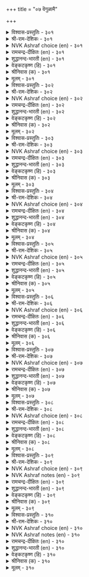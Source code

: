 +++
title = "०७ वॆगुळामै"

+++


<details><summary>विश्वास-प्रस्तुतिः - ३०१</summary>

सॆल्लिडत्तुक् काप्पान् सिनङ्गाप्पान् अल्लिडत्तुक्  
काक्किन्ऎन् कावाक्काल् ऎन्?      ३०१
</details>

<details><summary>श्री-राम-देशिकः - ३०१</summary>

अशक्ते कोपरहितः जितक्रोध इतीर्यते ।  
शक्ते क्रोधं जयतु वा मा वा स विषयः परः ॥ ३०१॥
</details>

<details><summary>NVK Ashraf choice (en) - ३०१</summary>

०३०१
Curb wrath in places where it matters. In other places,
What matters if curbed or uncurbed? *
(N.V.K. Ashraf), (P.S. Sundaram)
</details>

<details><summary>रामचन्द्र-दीक्षितः (en) - ३०१</summary>

301\. cel iṭattuk kāppāṉ ciṉam kāppāṉ; al iṭattu,  
kākkiṉ eṉ? kāvākkāl eṉ?.

301\. He who restrains his wrath where it can be vented shows real restraint. What does it matter whether one restrains it or not in an unavailing hour?  
</details>

<details><summary>शुद्धानन्द-भारती (en) - ३०१</summary>

1\. செல்லிடத்துக் காப்பான் சினங்காப்பான் அல்லிடத்துக்  
காக்கின்என் காவாக்கால் என்  
Anger against the weak is wrong  
It is futile against the strong.        301  
</details>

<details><summary>वेङ्कटकृष्ण (हि) - ३०१</summary>

301
जहाँ चले वश क्रोध का, कर उसका अवरोध ।  
अवश क्रोध का क्या किया, क्या न किया उपरोध ॥
</details>

<details><summary>श्रीनिवास (क) - ३०१</summary>

301. ऒब्बनिगॆ हानियुण्टु माडुव सन्धर्भगळल्लि कोप माडदॆ संयमदिन्द नडॆदुकॊळ्ळुववने कोप निग्रहि
ऎनिसिकॊळ्ळुत्तानॆ. बेरॆ सन्धर्भगळल्लि अवनु ताळिकॊण्डरू, बिट्टरू ऒन्दे.

</details>

<details><summary>मूलम् - ३०१</summary>

सॆल्लिडत्तुक् काप्पान् सिनङ्गाप्पान् अल्लिडत्तुक्  
काक्किन्ऎन् कावाक्काल् ऎन्?      ३०१
</details>

<details><summary>विश्वास-प्रस्तुतिः - ३०२</summary>

सॆल्ला इडत्तुच् चिनन्दीदु सॆल्लिडत्तुम्  
इल्अदनिन् तीय पिऱ।      ३०२
</details>

<details><summary>श्री-राम-देशिकः - ३०२</summary>

शक्तेषु कोपकरणात् दण्डदुःखमिहाश्नुते ।  
अशक्ते कुपितो निन्दां पापं च लभते द्वयम् ॥ ३०२॥
</details>

<details><summary>NVK Ashraf choice (en) - ३०२</summary>

०३०२
Even where it cannot hurt others, anger is bad;
But where it does, there is nothing worse.
(S.M. Diaz)
</details>

<details><summary>रामचन्द्र-दीक्षितः (en) - ३०२</summary>

302\. cellā iṭattuc ciṉam tītu; cel iṭattum,  
il, ataṉiṉ tīya piṟa.

302\. Anger is bad even where it is unavailing; but where it can be effectively exercised there is no worse evil.  
</details>

<details><summary>शुद्धानन्द-भारती (en) - ३०२</summary>

2\. செல்லா இடத்துச் சினந்தீது செல்லிடத்தும்  
இல்அதனின் தீய பிற  
Vain is wrath against men of force  
Against the meek it is still worse.        302  
</details>

<details><summary>वेङ्कटकृष्ण (हि) - ३०२</summary>

302
वश न चले जब क्रोध का, तब है क्रोध खराब ।  
अगर चले बश फिर वही, सबसे रहा खराब ॥
</details>

<details><summary>श्रीनिवास (क) - ३०२</summary>

302. सल्लदऎडॆगळल्लि (अन्दरॆ तनगिन्त बलशालिगळादवर मेलॆ) कोप तोरिसिकॊळ्ळुवुदु कॆट्टद्दे; आदरॆ सल्लुव
ऎडॆगळल्लि (अन्दरॆ तनगिन्त दुर्बलरल्लि) कोप तोरिसुवुदक्किन्त कॆट्टदु बेरॆयिल्ल.

</details>

<details><summary>मूलम् - ३०२</summary>

सॆल्ला इडत्तुच् चिनन्दीदु सॆल्लिडत्तुम्  
इल्अदनिन् तीय पिऱ।      ३०२
</details>

<details><summary>विश्वास-प्रस्तुतिः - ३०३</summary>

मऱत्तल् वॆगुळियै यार्माट्टुम् तीय  
पिऱत्तल् अदनान् वरुम्।      ३०३
</details>

<details><summary>श्री-राम-देशिकः - ३०३</summary>

विस्मृत्य वर्तितव्यं तु सर्वत्र क्रोधमन्तरा ।  
क्रोधाद्भवन्ति दुःखानां परिणामास्त्वनेकधा ॥ ३०३॥
</details>

<details><summary>NVK Ashraf choice (en) - ३०३</summary>

०३०३
From anger is born all evil.
Forget provocation given by anyone. *
(C. Rajagopalachari)
</details>

<details><summary>रामचन्द्र-दीक्षितः (en) - ३०३</summary>

303\. maṟattal, vekuḷiyai yārmāṭṭum-tīya  
piṟattal ataṉāṉ varum.

303\. Do not get angry with any one; for out of anger springs forth a host of evils.  
</details>

<details><summary>शुद्धानन्द-भारती (en) - ३०३</summary>

3\. மறத்தல் வெகுளியை யார்மாட்டும் தீய  
பிறத்தல் அதனான் வரும்  
Off with wrath with any one.  
It is the source of sin and pain.        303  
</details>

<details><summary>वेङ्कटकृष्ण (हि) - ३०३</summary>

303
किसी व्यक्ति पर भी कभी, क्रोध न कर, जा भूल ।  
क्योंकि अनर्थों का वही, क्रोध बनेगा मूल ॥
</details>

<details><summary>श्रीनिवास (क) - ३०३</summary>

303. यारल्लियू कोपवन्नु ताळदॆ अदन्नु मरॆसिकॊळ्ळबेकु; कोपदिन्दले कॆट्ट कार्यगळु हुट्टिकॊळ्ळुत्तवॆ.

</details>

<details><summary>मूलम् - ३०३</summary>

मऱत्तल् वॆगुळियै यार्माट्टुम् तीय  
पिऱत्तल् अदनान् वरुम्।      ३०३
</details>

<details><summary>विश्वास-प्रस्तुतिः - ३०४</summary>

नगैयुम् उवगैयुम् कॊल्लुम् सिनत्तिन्  
पगैयुम् उळवो पिऱ।      ३०४
</details>

<details><summary>श्री-राम-देशिकः - ३०४</summary>

मुखे विकसं मनसि तुष्टिं क्रोधो विनाशयेत् ।  
तस्मात् क्रोधसमः शत्रुः को न्वस्ति भुवि देहिनाम्? ॥ ३०४॥
</details>

<details><summary>NVK Ashraf choice (en) - ३०४</summary>

०३०४
Can there be a greater foe than anger
Which kills laughter and joy? *
(C. Rajagopalachari)
</details>

<details><summary>रामचन्द्र-दीक्षितः (en) - ३०४</summary>

304\. nakaiyum uvakaiyum kollum ciṉattiṉ  
pakaiyum uḷavō, piṟa?.

304\. Is there any enemy other than anger that kills both joy and pleasure?  
</details>

<details><summary>शुद्धानन्द-भारती (en) - ३०४</summary>

4\. நகையும் உவகையும் கொல்லும் சினத்தின்  
பகையும் உளவோ பிற.  
Is there a foe like harmful ire  
Which kills the smile and joyful cheer?        304  
</details>

<details><summary>वेङ्कटकृष्ण (हि) - ३०४</summary>

304
हास और उल्लास को, हनन करेगा क्रोध ।  
उससे बढ़ कर कौन है, रिपु जो करे विरोध ॥
</details>

<details><summary>श्रीनिवास (क) - ३०४</summary>

304. नगॆयन्नू सन्तोषवन्नू कॊल्लुव कोपक्किन्त मिगिलाद हगॆ बेरुण्टॆ?

</details>

<details><summary>मूलम् - ३०४</summary>

नगैयुम् उवगैयुम् कॊल्लुम् सिनत्तिन्  
पगैयुम् उळवो पिऱ।      ३०४
</details>

<details><summary>विश्वास-प्रस्तुतिः - ३०५</summary>

तन्नैत्तान् काक्किन् सिनङ्गाक्क कावाक्काल्  
तन्नैये कॊल्लुञ् जिनम्।      ३०५
</details>

<details><summary>श्री-राम-देशिकः - ३०५</summary>

य आत्मरक्षणे व्यग्रः स कोपं परिवर्जयेत् ।  
अन्यथा शत्रु भूतोऽसौ नाशयेत् कोपशालिनम् ॥ ३०५॥
</details>

<details><summary>NVK Ashraf choice (en) - ३०५</summary>

०३०५
If you want to guard yourself, guard against anger;
If unguarded, anger will kill you. *
(S.M. Diaz)
</details>

<details><summary>रामचन्द्र-दीक्षितः (en) - ३०५</summary>

305\. taṉṉait tāṉ kākkiṉ, ciṉam kākka! kāvākkāl,  
taṉṉaiyē kollum, ciṉam.

305\. If a man were to guard himself let him restrain anger. Otherwise anger gets the better of him.  
</details>

<details><summary>शुद्धानन्द-भारती (en) - ३०५</summary>

5\. தன்னைத்தான் காக்கின் சினம்காக்க காவாக்கால்  
தன்னையே கொல்லும் சினம்.  
Thyself to save, from wrath away!  
If not thyself the wrath will slay.        305  
</details>

<details><summary>वेङ्कटकृष्ण (हि) - ३०५</summary>

305
रक्षा हित अपनी स्वयं, बचो क्रोध से साफ़ ।  
यदि न बचो तो क्रोध ही, तुम्हें करेगा साफ़ ॥
</details>

<details><summary>श्रीनिवास (क) - ३०५</summary>

305. तन्नन्नु तानु कादुकॊळ्ळबेकॆम्ब अपेक्षॆ इद्दरॆ, ऒब्बनु तनगॆ कोपवु बरदन्तॆ कादुकॊळ्ळबेकु. हागॆ अदन्नु
कायदॆ बिट्टरॆ, अदु तन्नन्ने कॊल्लुवुदु.

</details>

<details><summary>मूलम् - ३०५</summary>

तन्नैत्तान् काक्किन् सिनङ्गाक्क कावाक्काल्  
तन्नैये कॊल्लुञ् जिनम्।      ३०५
</details>

<details><summary>विश्वास-प्रस्तुतिः - ३०६</summary>

सिनमॆन्नुम् सेर्न्दारैक् कॊल्लि इनमॆन्नुम्  
एमप् पुणैयैच् चुडुम्।      ३०६
</details>

<details><summary>श्री-राम-देशिकः - ३०६</summary>

आश्रयं नाशयेद्वह्निः कोपाग्नि स्वाश्रितैः सह ।  
ज्ञानोपदेष्टन् दूरस्थान दहेन्नौकासमान् गुरून् ॥ ३०६॥
</details>

<details><summary>NVK Ashraf choice (en) - ३०६</summary>

०३०६
The fire of anger which kills kinsmen
Burns the life-saving boat of kith and kin.
(N.V.K. Ashraf), (J. Narayanaswamy)
</details>

<details><summary>रामचन्द्र-दीक्षितः (en) - ३०६</summary>

306\. ciṉam eṉṉum cērntāraikkolli iṉam eṉṉum  
ēmap puṇaiyaic cuṭum.

306\. Anger destroys even one’s kindred who is the canoe of his life.  
</details>

<details><summary>शुद्धानन्द-भारती (en) - ३०६</summary>

6\. சினமென்னும் சேர்ந்தாரைக் கொல்லி இனமென்னும்  
ஏமப் புணையைச் சுடும்.  
Friend-killer is the fatal rage  
It burns the helpful kinship-barge.        306  
</details>

<details><summary>वेङ्कटकृष्ण (हि) - ३०६</summary>

306
आश्रित जन का नाश जो, करे क्रोध की आग ।  
इष्ट-बन्धु-जन-नाव को, जलायगी वह आग ॥
</details>

<details><summary>श्रीनिवास (क) - ३०६</summary>

306. कोपवु तन्नन्नु सेरिकॊण्डवरन्नु सुडुव बॆङ्कियन्तॆ; अदु कुलवॆन्नुव रक्षणॆय हरिगोलन्नु सुट्टु
नाशपडिसुवुदु.

</details>

<details><summary>मूलम् - ३०६</summary>

सिनमॆन्नुम् सेर्न्दारैक् कॊल्लि इनमॆन्नुम्  
एमप् पुणैयैच् चुडुम्।      ३०६
</details>

<details><summary>विश्वास-प्रस्तुतिः - ३०७</summary>

सिनत्तैप् पॊरुळॆण्ड्रु कॊण्डवन् केडु  
निलत्तऱैन्दान् कैबिऴैया तट्रु।      ३०७
</details>

<details><summary>श्री-राम-देशिकः - ३०७</summary>

वस्तुना कोपरूपेण स्वप्रभाव प्रकाशकः ।  
महीं ताडयते हस्त इव नृनं प्रबाध्यते ॥ ३०७॥
</details>

<details><summary>NVK Ashraf choice (en) - ३०७</summary>

०३०७
He who holds anger worthy will be hurt
Like the hands that smash the earth. *
(C. Rajagopalachari), (K. Kannan)
</details>

<details><summary>रामचन्द्र-दीक्षितः (en) - ३०७</summary>

307\. ciṉattaip poruḷ eṉṟu koṇṭavaṉ kēṭu  
nilattu aṟaintāṉ kai piḻaiyātaṟṟu.

307\. The ruin of one who nourishes wrath is as certain as the injury to one’s hands when beat on the ground.  
</details>

<details><summary>शुद्धानन्द-भारती (en) - ३०७</summary>

7\. சினத்தைப் பொருளென்று கொண்டவன் கேடு  
நிலத்தறைந்தான் கைபிழையா தற்று.  
The wrath-lover to doom is bound  
Like failless-hand that strikes the ground.        307  
</details>

<details><summary>वेङ्कटकृष्ण (हि) - ३०७</summary>

307
मान्य वस्तु सम क्रोध को, जो माने वह जाय ।  
हाथ मार ज्यों भूमि पर, चोट से न बच जाय ॥
</details>

<details><summary>श्रीनिवास (क) - ३०७</summary>

307. नॆलक्कॆ कैयप्पळिसि हॊडॆदरॆ, अदरिन्द कैगॆ नोवागुवुदुहेगॆ तप्पुवुदिल्लवू हागॆ कोपवन्नु बयसिकॊण्डवन
केडू तप्पुवुदिल्ल.

</details>

<details><summary>मूलम् - ३०७</summary>

सिनत्तैप् पॊरुळॆण्ड्रु कॊण्डवन् केडु  
निलत्तऱैन्दान् कैबिऴैया तट्रु।      ३०७
</details>

<details><summary>विश्वास-प्रस्तुतिः - ३०८</summary>

इणर्ऎरि तोय्वन्न इन्ना सॆयिनुम्  
पुणरिन् वॆगुळामै नण्ड्रु।      ३०८
</details>

<details><summary>श्री-राम-देशिकः - ३०८</summary>

चण्डज्वालासमेताग्निदाहेन सदृशीं व्यथाम् ।  
कुर्वत्यपि नरे क्रोधो न कार्यो यदि शक्यते ॥ ३०८॥
</details>

<details><summary>NVK Ashraf choice (en) - ३०८</summary>

०३०८
Better curb one's wrath even if tortured
Like being forced into blazing fire.
(P.S. Sundaram), (N.V.K. Ashraf)
</details>

<details><summary>रामचन्द्र-दीक्षितः (en) - ३०८</summary>

308\. iṇar eri tōyvaṉṉa iṉṉā ceyiṉum,  
puṇariṉ vekuḷāmai naṉṟu.

308\. It is better you show no wrath even against one who inflicts on you harm scorching you like a thousand-tongued flame.  
</details>

<details><summary>शुद्धानन्द-भारती (en) - ३०८</summary>

8\. இணர்எரி தோய்வன்ன இன்னா செயினும்  
புணரின் வெகுளாமை நன்று.  
Save thy soul from burning ire  
Though tortured like the touch of fire.        308  
</details>

<details><summary>वेङ्कटकृष्ण (हि) - ३०८</summary>

308
अग्निज्वाला जलन ज्यों, किया अनिष्ट यथेष्ट ।  
फिर भी यदि संभव हुआ, क्रोध-दमन है श्रेष्ठ ॥
</details>

<details><summary>श्रीनिवास (क) - ३०८</summary>

308. हलवारु सॊडरुगळ उरियल्लि अद्दिदन्थ सङ्कटगळन्नु ऒब्बनु तन्दॊड्डिदरू, अवन मेलॆ कोपताळदॆ
समाधानियागिरुवुदु मेलु.

</details>

<details><summary>मूलम् - ३०८</summary>

इणर्ऎरि तोय्वन्न इन्ना सॆयिनुम्  
पुणरिन् वॆगुळामै नण्ड्रु।      ३०८
</details>

<details><summary>विश्वास-प्रस्तुतिः - ३०९</summary>

उळ्ळिय तॆल्लाम् उडनॆय्दुम् उळ्ळत्ताल्  
उळ्ळान् वॆगुळि ऎनिन्।      ३०९
</details>

<details><summary>श्री-राम-देशिकः - ३०९</summary>

क्रोधं यस्तु महाप्राज्ञो मनसः सन्निधापयेत् ।  
वाञ्छिताः सम्पदः सर्वाः सद्य एवाप्नुवन्ति तम् ॥ ३०९॥
</details>

<details><summary>NVK Ashraf choice (en) - ३०९</summary>

०३०९
All wishes are realized at once
If they keep away wrath from their mind.
(N.V.K. Ashraf)
</details>

<details><summary>NVK Ashraf notes (en) - ३०९</summary>

३०९. Compare with ५४० and ६६६ for similar idea. "What is aimed is easy to achieve, if only the mind is set on what is aimed" – (N.V.K. Ashraf) and "What is sought will be got as desired if only the seeker is determined" - (N.V.K. Ashraf)
</details>

<details><summary>रामचन्द्र-दीक्षितः (en) - ३०९</summary>

309\. uḷḷiya ellām uṭaṉ eytum-uḷḷattāl  
uḷḷāṉ vekuḷi eṉiṉ.

309\. Banish anger from your mind; you get all that you long for.  
</details>

<details><summary>शुद्धानन्द-भारती (en) - ३०९</summary>

9\. உள்ளிய தெல்லாம் உடனெய்தும் உள்ளத்தால்  
உள்ளான் வெகுளி எனின்.  
Wishes he gains as he wishes  
If man refrains from rage vicious!        309  
</details>

<details><summary>वेङ्कटकृष्ण (हि) - ३०९</summary>

309
जो मन में नहिं लायगा, कभी क्रोध का ख्याल ।  
मनचाही सब वस्तुएँ, उसे प्राप्य तत्काल ॥
</details>

<details><summary>श्रीनिवास (क) - ३०९</summary>

309. ऒब्बनु तन्न मनस्सिनल्लि कोपवन्नु ऎणिसुवुदिल्लवादरॆ, अवनु नॆनॆदुदन्नॆल्ला ऒडनॆये पडॆदुकॊळ्ळुवनु.

</details>

<details><summary>मूलम् - ३०९</summary>

उळ्ळिय तॆल्लाम् उडनॆय्दुम् उळ्ळत्ताल्  
उळ्ळान् वॆगुळि ऎनिन्।      ३०९
</details>

<details><summary>विश्वास-प्रस्तुतिः - ३१०</summary>

इऱन्दार् इऱन्दार् अनैयर् सिनत्तैत्  
तुऱन्दार् तुऱन्दार् तुणै।      ३१०
</details>

<details><summary>श्री-राम-देशिकः - ३१०</summary>

नराः क्रोधवशं प्राप्ता मृतप्राया भवन्ति हि ।  
जितक्रोधा नराः सर्वे मन्यन्ते योगिभिः समाः ॥ ३१०॥
</details>

<details><summary>NVK Ashraf choice (en) - ३१०</summary>

०३१०
Deem those given to anger dead
And those renounced it on par with saints.
(N.V.K. Ashraf)
</details>

<details><summary>NVK Ashraf notes (en) - ३१०</summary>

३१०. A different but equally valid translation is given by (Satguru Subramuniyaswami):

"As men who have died resemble the dead, so men who have renounced anger resemble renunciates"
</details>

<details><summary>रामचन्द्र-दीक्षितः (en) - ३१०</summary>

310\. iṟantār iṟantār aṉaiyar; ciṉattait  
tuṟantār tuṟantār tuṇai.

310\. Men given to wrath are one with the devil; Men free from it are one with the immortals.
</details>

<details><summary>शुद्धानन्द-भारती (en) - ३१०</summary>

10\. இறந்தார் இறந்தார் அனையர் சினத்தைத்  
துறந்தார் துறந்தார் துணை.  
Dead are they who are anger-fed  
Saints are they from whom wrath has fled.        310  
</details>

<details><summary>वेङ्कटकृष्ण (हि) - ३१०</summary>

310
जो होते अति क्रोधवश, हैं वे मृतक समान ।  
त्यागी हैं जो क्रोध के, त्यक्त-मृत्यु सम मान ॥
</details>

<details><summary>श्रीनिवास (क) - ३१०</summary>

310. कोपद ऎल्लॆयन्नु मीरिदवरु सत्तवरिगॆ समानरु; अदन्नु तॊरॆदवरु, ऋषिगळिगॆ समानरु.
</details>

<details><summary>मूलम् - ३१०</summary>

इऱन्दार् इऱन्दार् अनैयर् सिनत्तैत्  
तुऱन्दार् तुऱन्दार् तुणै।      ३१०
</details>
